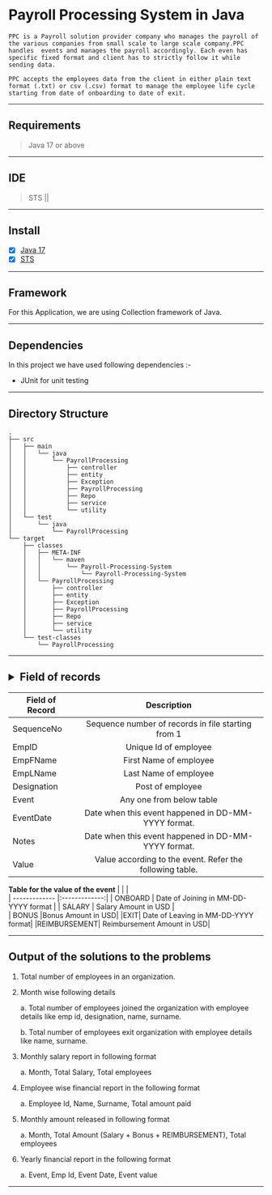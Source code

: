 # Payroll Processing System in Java

`PPC is a Payroll solution provider company who manages the payroll of the various companies from small scale to large scale company.PPC handles  events and manages the payroll accordingly. Each even has specific fixed format
and client has to strictly follow it while sending data.`

`PPC accepts the employees data from the client in either plain text format (.txt) or csv (.csv) format to manage the employee life cycle starting from date of onboarding to date of exit.`

---
## Requirements

> Java 17 or above

---

## IDE 
> STS || 

---

## Install
- [x]  [Java 17](https://www.oracle.com/java/technologies/javase/jdk17-archive-downloads.html)
- [x] [STS ](https://spring.io/tools)

---

## Framework

For this Application, we are using Collection framework of Java.

---

## Dependencies

In this project we have used following dependencies :-

- JUnit for unit testing

---


## Directory Structure

```
.
├── src
│   ├── main
│   │   └── java
│   │       └── PayrollProcessing
│   │           ├── controller
│   │           ├── entity
│   │           ├── Exception
│   │           ├── PayrollProcessing
│   │           ├── Repo
│   │           ├── service
│   │           └── utility
│   └── test
│       └── java
│           └── PayrollProcessing
└── target
    ├── classes
    │   ├── META-INF
    │   │   └── maven
    │   │       └── Payroll-Processing-System
    │   │           └── Payroll-Processing-System
    │   └── PayrollProcessing
    │       ├── controller
    │       ├── entity
    │       ├── Exception
    │       ├── PayrollProcessing
    │       ├── Repo
    │       ├── service
    │       └── utility
    └── test-classes
        └── PayrollProcessing
```

---

## <details><summary>Field of records</summary>


| Field of Record        | Description|  
| ------------- |:-------------:| 
|SequenceNo     | Sequence number of records in file starting from 1 | 
| EmpID      | Unique Id of employee  |  
| EmpFName | First Name of employee      |    
|EmpLName | Last Name of employee|
|Designation| Post of employee|
|Event| Any one from below table|
| EventDate | Date when this event happened in DD-MM-YYYY format.|
|Notes|Date when this event happened in DD-MM-YYYY format.|
|Value| Value according to the event. Refer the following table. |

<b>Table for the value of the event</b>
| | |          
| ------------- |:-------------:| 
| ONBOARD     | Date of Joining in MM-DD-YYYY format | 
| SALARY      | Salary Amount in USD     |  
| BONUS  |Bonus Amount in USD|
|EXIT| Date of Leaving in MM-DD-YYYY format|
|REIMBURSEMENT| Reimbursement Amount in USD|

</details>

---

## Output of the solutions to the problems

1. Total number of employees in an organization.

2. Month wise following details

    a. Total number of employees joined the organization with employee details like emp id,
designation, name, surname.

    b. Total number of employees exit organization with employee details like name, surname.

3. Monthly salary report in following format

    a. Month, Total Salary, Total employees

4. Employee wise financial report in the following format

    a. Employee Id, Name, Surname, Total amount paid

5. Monthly amount released in following format

    a. Month, Total Amount (Salary + Bonus + REIMBURSEMENT), Total employees

6. Yearly financial report in the following format

    a. Event, Emp Id, Event Date, Event value

----


